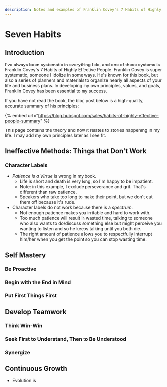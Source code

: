 ```yaml
---
description: Notes and examples of Franklin Covey's 7 Habits of Highly Effective People
---
```


# Seven Habits

## Introduction

I've always been systematic in everything I do, and one of these systems is Franklin Covey's 7 Habits of Highly Effective People. Franklin Covey is super systematic, someone I idolize in some ways. He's known for this book, but also a series of planners and materials to organize nearly all aspects of your life and business plans. In developing my own principles, values, and goals, Franklin Covey has been essential to my success.

If you have not read the book, the blog post below is a high-quality, accurate summary of his principles:

{% embed url="https://blog.hubspot.com/sales/habits-of-highly-effective-people-summary" %}

This page contains the theory and how it relates to stories happening in my life. I may add my own principles later as I see fit.

## Ineffective Methods: Things that Don't Work

### Character Labels

* _Patience is a Virtue_ is wrong in my book. 
  * Life is short and death is very long, so I'm happy to be impatient.
  * Note: in this example, I exclude perseverance and grit. That's different than raw patience.
  * Speakers who take too long to make their point, but we don't cut them off because it's rude.
* Character labels do not work because there is a _spectrum_. 
  * Not enough patience makes you irritable and hard to work with.
  * Too much patience will result in wasted time, talking to someone who also wants to do/discuss something else but might perceive you wanting to listen and so he keeps talking until you both die.
  * The right amount of patience allows you to respectfully interrupt him/her when you get the point so you can stop wasting time.



## Self Mastery

### Be Proactive

### Begin with the End in Mind

### Put First Things First

## Develop Teamwork

### Think Win-Win

### Seek First to Understand, Then to Be Understood

### Synergize

## Continuous Growth

* Evolution is 



